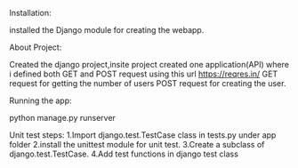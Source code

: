Installation:

installed the Django module for creating the webapp.

About Project:

Created the django project,insite project created one application(API) where i defined both GET and POST request using this url https://reqres.in/
GET request for getting the number of users
POST request for creating the user.


Running the app:

python manage.py runserver


Unit test steps:
        1.Import django.test.TestCase class in tests.py under app folder
        2.install the unittest module for unit test.
        3.Create a subclass of django.test.TestCase.
        4.Add test functions in django test class





